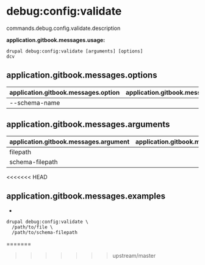 # debug:config:validate
commands.debug.config.validate.description

**application.gitbook.messages.usage:**
```
drupal debug:config:validate [arguments] [options]
dcv
```

## application.gitbook.messages.options
application.gitbook.messages.option | application.gitbook.messages.details
-------|-------------
--schema-name | 

## application.gitbook.messages.arguments
application.gitbook.messages.argument | application.gitbook.messages.details
---------|-------------
filepath | 
schema-filepath | 
<<<<<<< HEAD

## application.gitbook.messages.examples
* 
```
drupal debug:config:validate \
  /path/to/file \
  /path/to/schema-filepath
```
=======
>>>>>>> upstream/master
